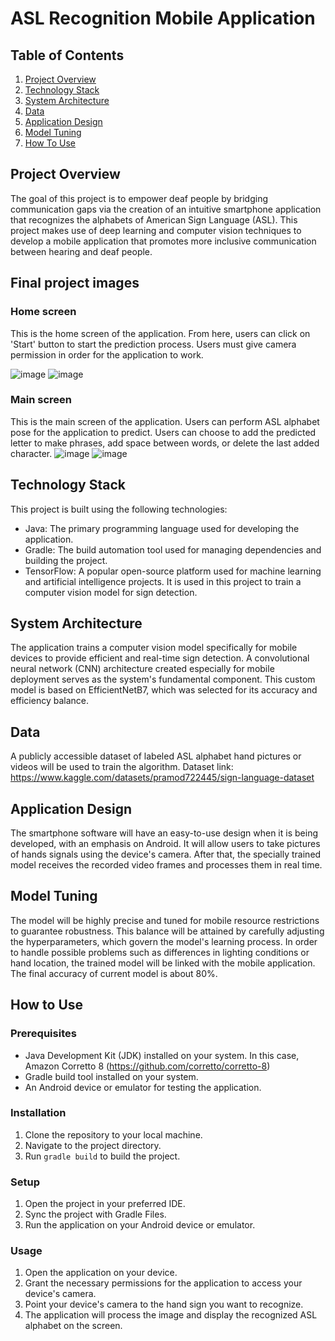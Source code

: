 # ASL Recognition Mobile Application

## Table of Contents

1. [Project Overview](#project-overview)
2. [Technology Stack](#technology-stack)
3. [System Architecture](#system-architecture)
4. [Data](#data)
5. [Application Design](#application-design)
6. [Model Tuning](#model-tuning)
7. [How To Use](#how-to-use)

## Project Overview

The goal of this project is to empower deaf people by bridging communication gaps via the creation of an intuitive smartphone application that recognizes the alphabets of American Sign Language (ASL). This project makes use of deep learning and computer vision techniques to develop a mobile application that promotes more inclusive communication between hearing and deaf people.

## Final project images

### Home screen

This is the home screen of the application. From here, users can click on 'Start' button to start the prediction process.
Users must give camera permission in order for the application to work.

![image](https://github.com/peguin818/HandRecognition/assets/109569292/c8af5122-fb12-4a1b-9987-d493946ecb49)
![image](https://github.com/peguin818/HandRecognition/assets/109569292/221f1a79-ee52-4685-b8f4-04fb7993028d)


### Main screen

This is the main screen of the application. Users can perform ASL alphabet pose for the application to predict.
Users can choose to add the predicted letter to make phrases, add space between words, or delete the last added character.
![image](https://github.com/peguin818/HandRecognition/assets/109569292/1fab07cd-c1bc-4d4a-8969-d6e7045a4bbe)
![image](https://github.com/peguin818/HandRecognition/assets/109569292/ce3c67e5-dddc-479b-a495-bfc6ba58e942)




## Technology Stack

This project is built using the following technologies:

- Java: The primary programming language used for developing the application.
- Gradle: The build automation tool used for managing dependencies and building the project.
- TensorFlow: A popular open-source platform used for machine learning and artificial intelligence projects. It is used in this project to train a computer vision model for sign detection.

## System Architecture

The application trains a computer vision model specifically for mobile devices to provide efficient and real-time sign detection. A convolutional neural network (CNN) architecture created especially for mobile deployment serves as the system's fundamental component. This custom model is based on EfficientNetB7, which was selected for its accuracy and efficiency balance.

## Data

A publicly accessible dataset of labeled ASL alphabet hand pictures or videos will be used to train the algorithm.
Dataset link: https://www.kaggle.com/datasets/pramod722445/sign-language-dataset

## Application Design

The smartphone software will have an easy-to-use design when it is being developed, with an emphasis on Android. It will allow users to take pictures of hands signals using the device's camera. After that, the specially trained model receives the recorded video frames and processes them in real time.

## Model Tuning

The model will be highly precise and tuned for mobile resource restrictions to guarantee robustness. This balance will be attained by carefully adjusting the hyperparameters, which govern the model's learning process. In order to handle possible problems such as differences in lighting conditions or hand location, the trained model will be linked with the mobile application. The final accuracy of current model is about 80%.

## How to Use

### Prerequisites

- Java Development Kit (JDK) installed on your system. In this case, Amazon Corretto 8 (https://github.com/corretto/corretto-8)
- Gradle build tool installed on your system.
- An Android device or emulator for testing the application.

### Installation

1. Clone the repository to your local machine.
2. Navigate to the project directory.
3. Run `gradle build` to build the project.

### Setup

1. Open the project in your preferred IDE.
2. Sync the project with Gradle Files.
3. Run the application on your Android device or emulator.

### Usage

1. Open the application on your device.
2. Grant the necessary permissions for the application to access your device's camera.
3. Point your device's camera to the hand sign you want to recognize.
4. The application will process the image and display the recognized ASL alphabet on the screen.
